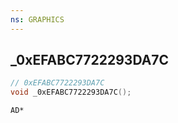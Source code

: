 ```yaml
---
ns: GRAPHICS
---
```

## _0xEFABC7722293DA7C

```c
// 0xEFABC7722293DA7C
void _0xEFABC7722293DA7C();
```

```
AD*
```

